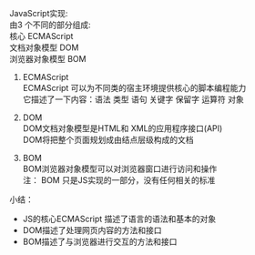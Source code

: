 JavaScript实现:  
由3 个不同的部分组成:  
核心 ECMAScript  
文档对象模型 DOM  
浏览器对象模型 BOM  

1. ECMAScript  
   ECMAScript 可以为不同类的宿主环境提供核心的脚本编程能力  
   它描述了一下内容：语法 类型 语句 关键字 保留字 运算符 对象
    
2. DOM  
   DOM文档对象模型是HTML和 XML的应用程序接口(API)  
   DOM将把整个页面规划成由结点层级构成的文档

3. BOM  
   BOM浏览器对象模型可以对浏览器窗口进行访问和操作  
   注： BOM 只是JS实现的一部分，没有任何相关的标准
 
 
小结：  
 - JS的核心ECMAScript 描述了语言的语法和基本的对象
 - DOM描述了处理网页内容的方法和接口
 - BOM描述了与浏览器进行交互的方法和接口
